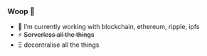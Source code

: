 ### Woop 👋

- 🔭 I’m currently working with blockchain, ethereum, ripple, ipfs
- ⚡ ~~Serverless all the things~~
- Ξ decentralise all the things
<!--
**AndrewKeig/AndrewKeig** is a ✨ _special_ ✨ repository because its `README.md` (this file) appears on your GitHub profile.

Here are some ideas to get you started:


- 🌱 I’m currently learning ...
- 👯 I’m looking to collaborate on ...
- 🤔 I’m looking for help with ...
- 💬 Ask me about ...
- 📫 How to reach me: ...
- 😄 Pronouns: ...
- ⚡ Fun fact: ...
-->
